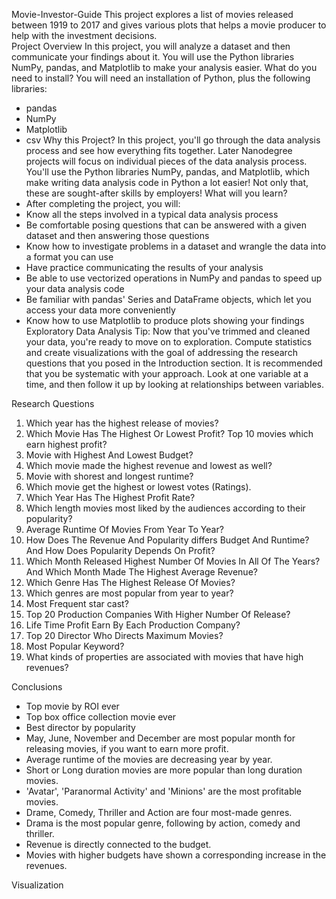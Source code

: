 Movie-Investor-Guide
This project explores a list of movies released between 1919 to 2017 and gives various plots that helps a movie producer to help with the investment decisions.  
Project Overview
In this project, you will analyze a dataset and then communicate your findings about it. You will use the Python libraries NumPy, pandas, and Matplotlib to make your analysis easier.
What do you need to install?
You will need an installation of Python, plus the following libraries:
* pandas
* NumPy
* Matplotlib
* csv
Why this Project?
In this project, you'll go through the data analysis process and see how everything fits together. Later Nanodegree projects will focus on individual pieces of the data analysis process.
You'll use the Python libraries NumPy, pandas, and Matplotlib, which make writing data analysis code in Python a lot easier! Not only that, these are sought-after skills by employers!
What will you learn?
* After completing the project, you will:
* Know all the steps involved in a typical data analysis process
* Be comfortable posing questions that can be answered with a given dataset and then answering those questions
* Know how to investigate problems in a dataset and wrangle the data into a format you can use
* Have practice communicating the results of your analysis
* Be able to use vectorized operations in NumPy and pandas to speed up your data analysis code
* Be familiar with pandas' Series and DataFrame objects, which let you access your data more conveniently
* Know how to use Matplotlib to produce plots showing your findings
Exploratory Data Analysis
Tip: Now that you've trimmed and cleaned your data, you're ready to move on to exploration. Compute statistics and create visualizations with the goal of addressing the research questions that you posed in the Introduction section. It is recommended that you be systematic with your approach. Look at one variable at a time, and then follow it up by looking at relationships between variables.

Research Questions
1. Which year has the highest release of movies?
2. Which Movie Has The Highest Or Lowest Profit? Top 10 movies which earn highest profit?
3. Movie with Highest And Lowest Budget?
4. Which movie made the highest revenue and lowest as well?
5. Movie with shorest and longest runtime?
6. Which movie get the highest or lowest votes (Ratings).
7. Which Year Has The Highest Profit Rate?
8. Which length movies most liked by the audiences according to their popularity?
9. Average Runtime Of Movies From Year To Year?
10. How Does The Revenue And Popularity differs Budget And Runtime? And How Does Popularity Depends On Profit?
11. Which Month Released Highest Number Of Movies In All Of The Years? And Which Month Made The Highest Average Revenue?
12. Which Genre Has The Highest Release Of Movies?
13. Which genres are most popular from year to year?
14. Most Frequent star cast?
15. Top 20 Production Companies With Higher Number Of Release?
16. Life Time Profit Earn By Each Production Company?
17. Top 20 Director Who Directs Maximum Movies?
18. Most Popular Keyword?
19. What kinds of properties are associated with movies that have high revenues?

Conclusions
* Top movie by ROI ever
* Top box office collection movie ever
* Best director by popularity
* May, June, November and December are most popular month for releasing movies, if you want to earn more profit.
* Average runtime of the movies are decreasing year by year.
* Short or Long duration movies are more popular than long duration movies.
* 'Avatar', 'Paranormal Activity' and 'Minions' are the most profitable movies.
* Drame, Comedy, Thriller and Action are four most-made genres.
* Drama is the most popular genre, following by action, comedy and thriller.
* Revenue is directly connected to the budget.
* Movies with higher budgets have shown a corresponding increase in the revenues.



Visualization






